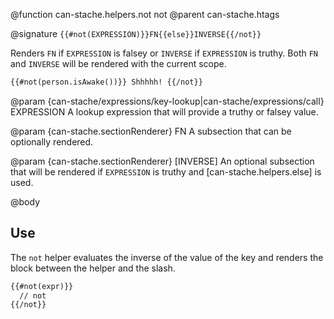 @function can-stache.helpers.not not
@parent can-stache.htags

@signature `{{#not(EXPRESSION)}}FN{{else}}INVERSE{{/not}}`

Renders `FN` if `EXPRESSION` is falsey or `INVERSE` if `EXPRESSION`
is truthy. Both `FN` and `INVERSE` will be rendered with the
current scope.

```html
{{#not(person.isAwake())}} Shhhhh! {{/not}}
```

@param {can-stache/expressions/key-lookup|can-stache/expressions/call} EXPRESSION A lookup expression that will provide a truthy or falsey value.

@param {can-stache.sectionRenderer} FN A subsection that can be optionally rendered.

@param {can-stache.sectionRenderer} [INVERSE] An optional subsection that will be rendered
if `EXPRESSION` is truthy and [can-stache.helpers.else] is used.

@body

## Use

The `not` helper evaluates the inverse of the value
of the key and renders the block between the helper and the slash.

```html
{{#not(expr)}}
  // not
{{/not}}
```
